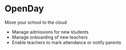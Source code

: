# OpenDay
Move your school to the cloud
* Manage admissions for new students
* Manage onboarding of new teachers
* Enable teachers to mark attendance or notify parents
